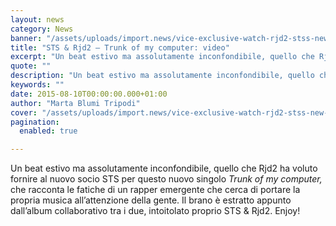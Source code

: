 ```yaml
---
layout: news
category: News
banner: "/assets/uploads/import.news/vice-exclusive-watch-rjd2-stss-new-video-for-hold-on-here-it-go-1429888073-crop_social.png"
title: "STS & Rjd2 – Trunk of my computer: video"
excerpt: "Un beat estivo ma assolutamente inconfondibile, quello che Rjd2 ha voluto fornire al nuovo socio STS per questo nuovo singolo Trunk of my computer, che racconta le fatiche di un rapper emergente che cerca di portare la propria musica all’attenzione della gente. Il brano è estratto appunto dall’album collaborativo tra i due, intoitolato proprio STS & [&hellip"
quote: ""
description: "Un beat estivo ma assolutamente inconfondibile, quello che Rjd2 ha voluto fornire al nuovo socio STS per questo nuovo singolo Trunk of my computer, che racconta le fatiche di un rapper emergente che cerca di portare la propria musica all’attenzione della gente. Il brano è estratto appunto dall’album collaborativo tra i due, intoitolato proprio STS & [&hellip"
keywords: ""
date: 2015-08-10T00:00:00.000+01:00
author: "Marta Blumi Tripodi"
cover: "/assets/uploads/import.news/vice-exclusive-watch-rjd2-stss-new-video-for-hold-on-here-it-go-1429888073-crop_social.png"
pagination:
  enabled: true

---
```


Un beat estivo ma assolutamente inconfondibile, quello che Rjd2 ha voluto fornire al nuovo socio STS per questo nuovo singolo _Trunk of my computer,_ che racconta le fatiche di un rapper emergente che cerca di portare la propria musica all’attenzione della gente. Il brano è estratto appunto dall’album collaborativo tra i due, intoitolato proprio STS & Rjd2\. Enjoy!
